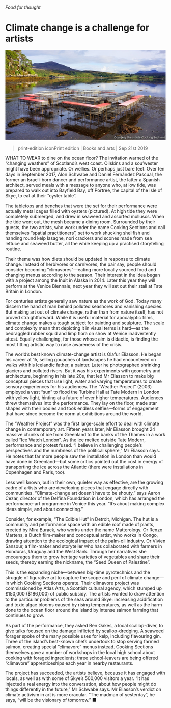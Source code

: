 ###### Food for thought

# Climate change is a challenge for artists 

![image](images/20190921_BKP006_0.jpg) 

> print-edition iconPrint edition | Books and arts | Sep 21st 2019 

WHAT TO WEAR to dine on the ocean floor? The invitation warned of the “changing weathers” of Scotland’s west coast. Oilskins and a sou’wester might have been appropriate. Or wellies. Or perhaps just bare feet. Over ten days in September 2017, Alon Schwabe and Daniel Fernández Pascual, the former an Israeli-born dancer and performance artist, the latter a Spanish architect, served meals with a message to anyone who, at low tide, was prepared to walk out into Bayfield Bay, off Portree, the capital of the Isle of Skye, to eat at their “oyster table”. 

The tabletops and benches that were the set for their performance were actually metal cages filled with oysters (pictured). At high tide they were completely submerged, and drew in seaweed and assorted molluscs. When the tide went out, the mesh became a dining room. Surrounded by their guests, the two artists, who work under the name Cooking Sections and call themselves “spatial practitioners”, set to work shucking shellfish and handing round kelp lasagne, nori crackers and scones made from sea lettuce and seaweed butter, all the while keeping up a practised storytelling routine. 

Their theme was how diets should be updated in response to climate change. Instead of herbivores or carnivores, the pair say, people should consider becoming “climavores”—eating more locally sourced food and changing menus according to the season. Their interest in the idea began with a project among the Inuit in Alaska in 2014. Later this year they will perform at the Venice Biennale; next year they will set out their stall at Tate Britain in London. 

For centuries artists generally saw nature as the work of God. Today many discern the hand of man behind polluted seashores and vanishing species. But making art out of climate change, rather than from nature itself, has not proved straightforward. While it is useful material for apocalyptic films, climate change makes a tough subject for painting and sculpture. The scale and complexity mean that depicting it in visual terms is hard—as the bedraggled rubber squid and limp flora on show at Venice inadvertently attest. Equally challenging, for those whose aim is didactic, is finding the most fitting artistic way to raise awareness of the crisis. 

The world’s best known climate-change artist is Olafur Eliasson. He began his career at 15, selling gouaches of landscapes he had encountered on walks with his Icelandic father, a painter. Later he photographed shrinking glaciers and polluted rivers. But it was his experiments with geometry and architecture, beginning in his late 20s, that led Mr Eliasson to make big conceptual pieces that use light, water and varying temperatures to create sensory experiences for his audiences. The “Weather Project” (2003) employed a vast “sun” to flood the Turbine Hall at Tate Modern in London with yellow light, hinting at a future of ever higher temperatures. Audiences threw themselves into the performance. They lay on the floor, made star shapes with their bodies and took endless selfies—forms of engagement that have since become the norm at exhibitions around the world. 

The “Weather Project” was the first large-scale effort to deal with climate change in contemporary art. Fifteen years later, Mr Eliasson brought 24 massive chunks of ice from Greenland to the banks of the Thames in a work called “Ice Watch London”. As the ice melted outside Tate Modern, performance and protest fused. “I believe in challenging people’s perspectives and the numbness of the political sphere,” Mr Eliasson says. He notes that far more people saw the installation in London than would have done in Greenland—but some critics pointed out the cost in energy of transporting the ice across the Atlantic (there were installations in Copenhagen and Paris, too). 

Less well known, but in their own, quieter way as effective, are the growing cadre of artists who are developing pieces that engage directly with communities. “Climate-change art doesn’t have to be shouty,” says Aaron Cezar, director of the Delfina Foundation in London, which has arranged the performance-art programme in Venice this year. “It’s about making complex ideas simple, and about connecting.” 

Consider, for example, “The Edible Hut” in Detroit, Michigan. The hut is a community and performance space with an edible roof made of plants, erected by Mira Burack, who works under the name Matterology. Or Renzo Martens, a Dutch film-maker and conceptual artist, who works in Congo, drawing attention to the ecological impact of the palm-oil industry. Or Vivien Sansour, a film-maker and storyteller who has collaborated with farmers in Honduras, Uruguay and the West Bank. Through her narratives she encourages them to grow heritage varieties of vegetables and share their seeds, thereby earning the nickname, the “Seed Queen of Palestine”. 

This is the expanding niche—between big-time pyrotechnics and the struggle of figurative art to capture the scope and peril of climate change—in which Cooking Sections operate. Their climavore project was commissioned by Atlas Arts, a Scottish cultural agency, which stumped up £150,000 ($186,000) of public subsidy. The artists wanted to draw attention to the particular problems of the seas around Skye: increasing acidification and toxic algae blooms caused by rising temperatures, as well as the harm done to the ocean floor around the island by intense salmon farming that continues to grow. 

As part of the performance, they asked Ben Oakes, a local scallop-diver, to give talks focused on the damage inflicted by scallop-dredging. A seaweed forager spoke of the many possible uses for kelp, including flavouring gin. Three of the island’s best-known chefs undertook to stop serving farmed salmon, creating special “climavore” menus instead. Cooking Sections themselves gave a number of workshops in the local high school about cooking with foraged ingredients; three school-leavers are being offered “climavore” apprenticeships each year in nearby restaurants. 

The project has succeeded, the artists believe, because it has engaged with locals, as well as with some of Skye’s 500,000 visitors a year. “It has injected a real energy into the conversation, about how people might do things differently in the future,” Mr Schwabe says. Mr Eliasson’s verdict on climate activism in art is more oracular. “The madman of yesterday”, he says, “will be the visionary of tomorrow.” ■ 

